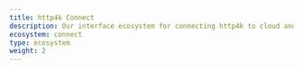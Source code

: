 ```yaml
---
title: http4k Connect
description: Our interface ecosystem for connecting http4k to cloud and AI services.
ecosystem: connect
type: ecosystem
weight: 2
---
```


